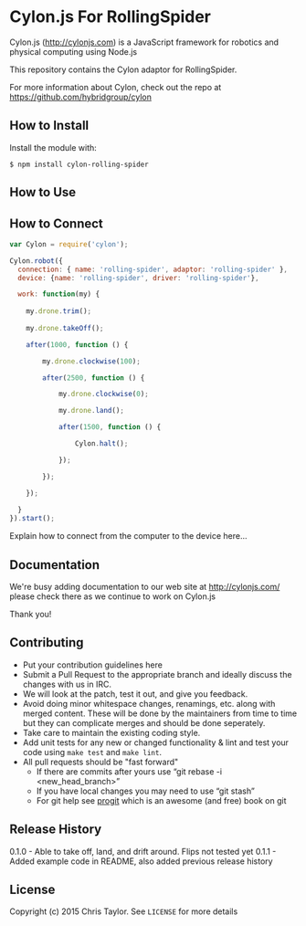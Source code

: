 # Cylon.js For RollingSpider

Cylon.js (http://cylonjs.com) is a JavaScript framework for robotics and
physical computing using Node.js

This repository contains the Cylon adaptor for RollingSpider.

For more information about Cylon, check out the repo at
https://github.com/hybridgroup/cylon

## How to Install

Install the module with:

    $ npm install cylon-rolling-spider

## How to Use

## How to Connect

```javascript
var Cylon = require('cylon');

Cylon.robot({
  connection: { name: 'rolling-spider', adaptor: 'rolling-spider' },
  device: {name: 'rolling-spider', driver: 'rolling-spider'},

  work: function(my) {
    
    my.drone.trim();
    
	my.drone.takeOff();

	after(1000, function () {

		my.drone.clockwise(100);

		after(2500, function () {

			my.drone.clockwise(0);

			my.drone.land();

			after(1500, function () {

				Cylon.halt();

			});

		});

	});
    
  }
}).start();
```

Explain how to connect from the computer to the device here...

## Documentation

We're busy adding documentation to our web site at http://cylonjs.com/ please check there as we continue to work on Cylon.js

Thank you!

## Contributing

* Put your contribution guidelines here
* Submit a Pull Request to the appropriate branch and ideally discuss the changes with us in IRC.
* We will look at the patch, test it out, and give you feedback.
* Avoid doing minor whitespace changes, renamings, etc. along with merged content. These will be done by the maintainers from time to time but they can complicate merges and should be done seperately.
* Take care to maintain the existing coding style.
* Add unit tests for any new or changed functionality & lint and test your code using `make test` and `make lint`.
* All pull requests should be "fast forward"
  * If there are commits after yours use “git rebase -i <new_head_branch>”
  * If you have local changes you may need to use “git stash”
  * For git help see [progit](http://git-scm.com/book) which is an awesome (and free) book on git

## Release History

0.1.0 - Able to take off, land, and drift around. Flips not tested yet
0.1.1 - Added example code in README, also added previous release history

## License

Copyright (c) 2015 Chris Taylor. See `LICENSE` for more details
